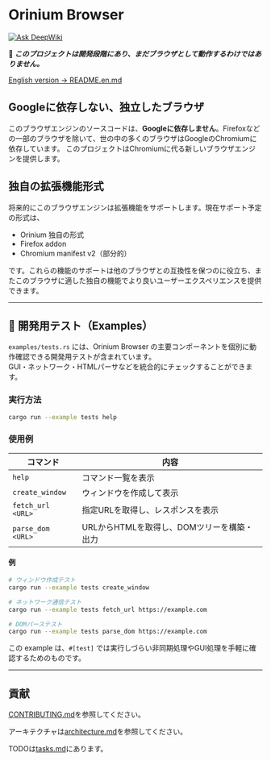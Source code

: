 # Orinium Browser
[![Ask DeepWiki](https://deepwiki.com/badge.svg)](https://deepwiki.com/Orinas-github/Orinium-browser)

**🚧 _このプロジェクトは開発段階にあり、まだブラウザとして動作するわけではありません。_**

[English version → README.en.md](./README.en.md)

## Googleに依存しない、独立したブラウザ
このブラウザエンジンのソースコードは、**Googleに依存しません**。Firefoxなどの一部のブラウザを除いて、世の中の多くのブラウザはGoogleのChromiumに依存しています。
このプロジェクトはChromiumに代る新しいブラウザエンジンを提供します。

## 独自の拡張機能形式
将来的にこのブラウザエンジンは拡張機能をサポートします。現在サポート予定の形式は、
* Orinium 独自の形式
* Firefox addon
* Chromium manifest v2（部分的）

です。これらの機能のサポートは他のブラウザとの互換性を保つのに役立ち、またこのブラウザに適した独自の機能でより良いユーザーエクスペリエンスを提供できます。

---

## 🧪 開発用テスト（Examples）
`examples/tests.rs` には、Orinium Browser の主要コンポーネントを個別に動作確認できる開発用テストが含まれています。  
GUI・ネットワーク・HTMLパーサなどを統合的にチェックすることができます。

### 実行方法
```bash
cargo run --example tests help
```

### 使用例
| コマンド           | 内容                       |
| ----------------- | -------------------------- |
| `help`            | コマンド一覧を表示           |
| `create_window`   | ウィンドウを作成して表示      |
| `fetch_url <URL>` | 指定URLを取得し、レスポンスを表示 |
| `parse_dom <URL>` | URLからHTMLを取得し、DOMツリーを構築・出力 |

#### 例
```bash
# ウィンドウ作成テスト
cargo run --example tests create_window

# ネットワーク通信テスト
cargo run --example tests fetch_url https://example.com

# DOMパーステスト
cargo run --example tests parse_dom https://example.com
```

この example は、`#[test]` では実行しづらい非同期処理やGUI処理を手軽に確認するためのものです。

---

## 貢献
[CONTRIBUTING.md](./CONTRIBUTING.md)を参照してください。

アーキテクチャは[architecture.md](./docs/architecture.md)を参照してください。

TODOは[tasks.md](./tasks.md)にあります。

